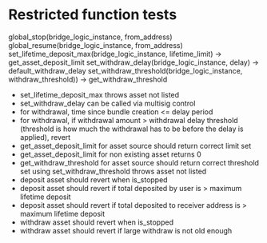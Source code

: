 
# Restricted function tests
global_stop(bridge_logic_instance, from_address)
global_resume(bridge_logic_instance, from_address)
set_lifetime_deposit_max(bridge_logic_instance, lifetime_limit) -> get_asset_deposit_limit
set_withdraw_delay(bridge_logic_instance, delay) -> default_withdraw_delay
set_withdraw_threshold(bridge_logic_instance, withdraw_threshold)) -> get_withdraw_threshold

* set_lifetime_deposit_max throws asset not listed
* set_withdraw_delay can be called via multisig control
* for withdrawal, time since bundle creation <= delay period
* for withdrawal, if withdrawal amount > withdrawal delay threshold (threshold is how much the withdrawal has to be before the delay is applied), revert
* get_asset_deposit_limit for asset source should return correct limit set
* get_asset_deposit_limit for non existing asset returns 0
* get_withdraw_threshold for asset source should return correct threshold set using set_withdraw_threshold throws asset not listed
* deposit asset should revert when is_stopped
* deposit asset should revert if total deposited by user is > maximum lifetime deposit
* deposit asset should revert if total deposited to receiver address is > maximum lifetime deposit
* withdraw asset should revert when is_stopped
* withdraw asset should revert if large withdraw is not old enough
